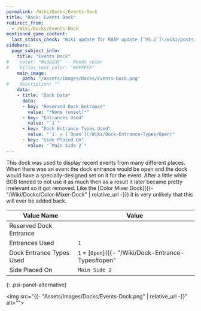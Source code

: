 ```yaml
---
permalink: /Wiki/Docks/Events-Dock
title: "Dock: Events Dock"
redirect_from:
  - /Wiki/Docks/Events-Dock
mentioned_game_content:
  last_status_check: "Wiki update for RBAP update [`V5.2`](/wiki/posts/update-log/5-2-0)"
sidebars:
  page_subject_info:
    title: "Events Dock"
#    color: "#a3a2a5" -- Needs color
#    titles_text_color: "#FFFFFF"
    main_image:
      path: "/Assets/Images/Docks/Events-Dock.png"
#    description: ""
    data:
    - title: "Dock Data"
      data:
      - key: "Reserved Dock Entrance"
        value: "*None (unset)*"
      - key: "Entrances Used"
        value: "`1`"
      - key: "Dock Entrance Types Used"
        value: "`1` = [`Open`](/Wiki/Dock-Entrance-Types/Open)"
      - key: "Side Placed On"
        value: "`Main Side 2`"
---
```


This dock was used to display recent events from many different places. When there was an event the dock entrance would be open and the dock would have a specially-designed set on it for the event. After a little while BOB tended to not use it as much then as a result it later became pretty irrelevant so it got removed. Like the [Color Mixer Dock]({{- "/Wiki/Docks/Color-Mixer-Dock" | relative_url -}}) it is very unlikely that this will ever be added back.

| Value Name               | Value |
|-|-|
| Reserved Dock Entrance   |  |
| Entrances Used           | `1` |
| Dock Entrance Types Used | `1` = [`Open`]({{- "/Wiki/Dock-Entrance-Types#open" | relative_url -}}) |
| Side Placed On           | `Main Side 2` |
{: .psi-panel-alternative}

<img src="{{- "Assets/Images/Docks/Events-Dock.png" | relative_url -}}" alt="">